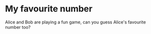 # My favourite number
Alice and Bob are playing a fun game, can you guess Alice's favourite number too?
